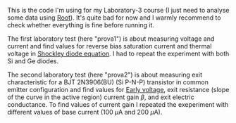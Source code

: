 This is the code I'm using for my Laboratory-3 course (I just need to analyse some data using [Root](root.cern)).
It's quite bad for now and I warmly recommend to check whether everything is fine before running it.

The first laboratory test (here "prova1") is about measuring voltage and current and find values for reverse bias saturation current and thermal voltage in [Shockley diode equation](https://en.wikipedia.org/wiki/Shockley_diode_equation). I had to repeat the experiment with both Si and Ge diodes.

The second laboratory test (here "prova2") is about measuring exit characteristic for a BJT 2N3906(BU) (Si P-N-P) transistor in common emitter configuration and find values for [Early voltage](https://en.wikipedia.org/wiki/Early_effect), exit resistance (slope of the curve in the active region) current gain $\beta$, and exit electric conductance. To find values of current gain I repeated the exeperiment with different values of base current (100 $\mu$A and 200 $\mu$A).
